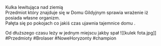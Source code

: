 Kulka lewitująca nad ziemią  
Przedmiot który znajduje się w Domu Gildyjnym sprawia wrażenie iż posiada własne organizm.  
Pałęta się po pokojach co jakiś czas ujawnia tajemnice domu .

Od dłuższego czasu leży w jednym miejscu jakby spał
![[kulek fota.jpg]]
#Przedmioty #Brolaser #NoweHoryzonty #champion
